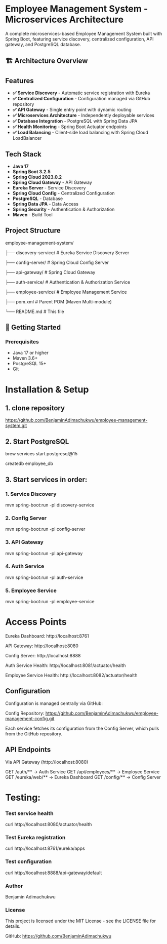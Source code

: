 # Employee Management System - Microservices Architecture

A complete microservices-based Employee Management System built with Spring Boot, featuring service discovery, centralized configuration, API gateway, and PostgreSQL database.

## 🏗️ Architecture Overview


##  Features

- **✅ Service Discovery** - Automatic service registration with Eureka
- **✅ Centralized Configuration** - Configuration managed via GitHub repository
- **✅ API Gateway** - Single entry point with dynamic routing
- **✅ Microservices Architecture** - Independently deployable services
- **✅ Database Integration** - PostgreSQL with Spring Data JPA
- **✅ Health Monitoring** - Spring Boot Actuator endpoints
- **✅ Load Balancing** - Client-side load balancing with Spring Cloud LoadBalancer

##  Tech Stack

- **Java 17**
- **Spring Boot 3.2.5**
- **Spring Cloud 2023.0.2**
- **Spring Cloud Gateway** - API Gateway
- **Eureka Server** - Service Discovery
- **Spring Cloud Config** - Centralized Configuration
- **PostgreSQL** - Database
- **Spring Data JPA** - Data Access
- **Spring Security** - Authentication & Authorization
- **Maven** - Build Tool

##  Project Structure
employee-management-system/

├── discovery-service/ # Eureka Service Discovery Server

├── config-server/ # Spring Cloud Config Server

├── api-gateway/ # Spring Cloud Gateway

├── auth-service/ # Authentication & Authorization Service

├── employee-service/ # Employee Management Service

├── pom.xml # Parent POM (Maven Multi-module)

└── README.md # This file


## 🚦 Getting Started

### Prerequisites
- Java 17 or higher
- Maven 3.6+
- PostgreSQL 15+
- Git


# Installation & Setup

 ## 1. clone repository
   https://github.com/BenjaminAdimachukwu/employee-management-system.git
   
## 2. Start PostgreSQL

brew services start postgresql@15

createdb employee_db


## 3. Start services in order:

### 1. Service Discovery
mvn spring-boot:run -pl discovery-service

### 2. Config Server
mvn spring-boot:run -pl config-server

### 3. API Gateway
mvn spring-boot:run -pl api-gateway

### 4. Auth Service
mvn spring-boot:run -pl auth-service

### 5. Employee Service
mvn spring-boot:run -pl employee-service


# Access Points
Eureka Dashboard: http://localhost:8761

API Gateway: http://localhost:8080

Config Server: http://localhost:8888

Auth Service Health: http://localhost:8081/actuator/health

Employee Service Health: http://localhost:8082/actuator/health


## Configuration

Configuration is managed centrally via GitHub:

Config Repository: https://github.com/BenjaminAdimachukwu/employee-management-config.git

Each service fetches its configuration from the Config Server, which pulls from the GitHub repository.


## API Endpoints
Via API Gateway (http://localhost:8080)

GET  /auth/**          → Auth Service
GET  /api/employees/** → Employee Service
GET  /eureka/web/**    → Eureka Dashboard
GET  /config/**        → Config Server


# Testing:
### Test service health
curl http://localhost:8080/actuator/health

### Test Eureka registration
curl http://localhost:8761/eureka/apps

### Test configuration
curl http://localhost:8888/api-gateway/default


### Author
Benjamin Adimachukwu

### License
This project is licensed under the MIT License - see the LICENSE file for details.

GitHub: https://github.com/BenjaminAdimachukwu